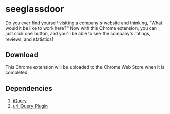 # seeglassdoor

Do you ever find yourself visiting a company's website and thinking, "What would it be like to work here?" Now with this Chrome extension, you can just click one button, and you'll be able to see the company's ratings, reviews, and statistics!

## Download

This Chrome extension will be uploaded to the Chrome Web Store when it is completed.

## Dependencies

1. [jQuery](http://jquery.org/)
2. [url jQuery Plugin](http://plugins.jquery.com/url/)